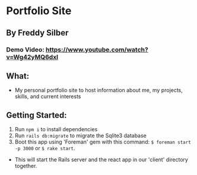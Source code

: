 # Portfolio Site
## By Freddy Silber

### Demo Video: https://www.youtube.com/watch?v=Wg42yMQ6dxI

## What:
- My personal portfolio site to host information about me, my projects, skills, and current interests

## Getting Started:
1. Run ```npm i``` to install dependencies
2. Run ```rails db:migrate``` to migrate the Sqlite3 database
3. Boot this app using 'Foreman' gem with this command: ```$ foreman start -p 3000``` or ```$ rake start```.
- This will start the Rails server and the react app in our 'client' directory together.